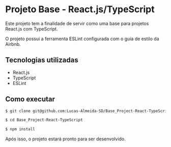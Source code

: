 # Projeto Base - React.js/TypeScript

Este projeto tem a finalidade de servir como uma base para projetos React.js com TypeScript.

O projeto possui a ferramenta ESLint configurada com o guia de estilo da Airbnb.

## Tecnologias utilizadas

  - React.js
  - TypeScript
  - ESLint

## Como executar

```bash
$ git clone git@github.com:Lucas-Almeida-SD/Base_Project-React-TypeScript.git

$ cd Base_Project-React-TypeScript

$ npm install
```

Após isso, o projeto estará pronto para ser desenvolvido.